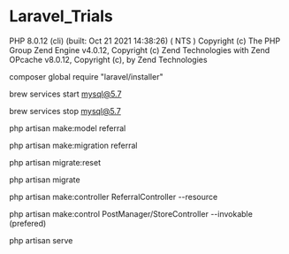 # Laravel_Trials

PHP 8.0.12 (cli) (built: Oct 21 2021 14:38:26) ( NTS )
Copyright (c) The PHP Group
Zend Engine v4.0.12, Copyright (c) Zend Technologies
    with Zend OPcache v8.0.12, Copyright (c), by Zend Technologies
    
composer global require "laravel/installer"  

brew services start mysql@5.7

brew services stop mysql@5.7


php artisan make:model referral

php artisan make:migration referral

php artisan migrate:reset

php artisan migrate

php artisan make:controller ReferralController --resource

php artisan make:control PostManager/StoreController --invokable (prefered)

php artisan serve
